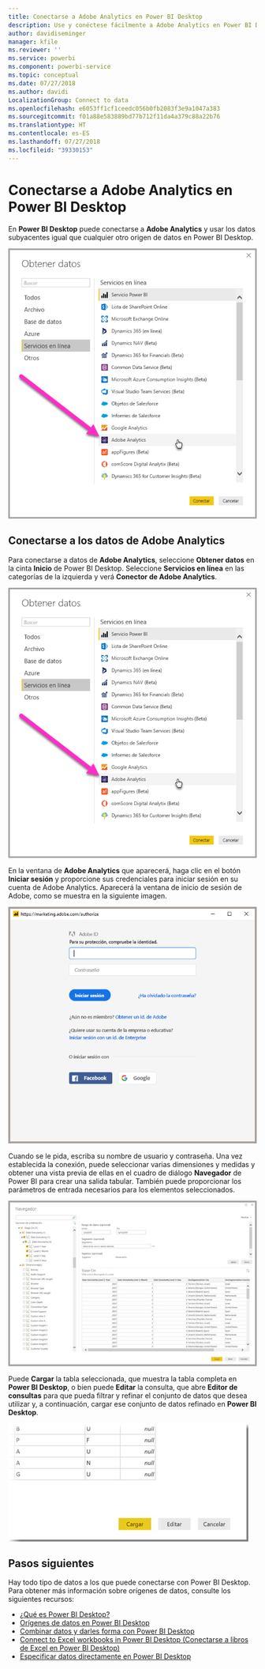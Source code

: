 ```yaml
---
title: Conectarse a Adobe Analytics en Power BI Desktop
description: Use y conéctese fácilmente a Adobe Analytics en Power BI Desktop
author: davidiseminger
manager: kfile
ms.reviewer: ''
ms.service: powerbi
ms.component: powerbi-service
ms.topic: conceptual
ms.date: 07/27/2018
ms.author: davidi
LocalizationGroup: Connect to data
ms.openlocfilehash: e6053ff1cf1ceedc056b0fb2083f3e9a1047a383
ms.sourcegitcommit: f01a88e583889bd77b712f11da4a379c88a22b76
ms.translationtype: HT
ms.contentlocale: es-ES
ms.lasthandoff: 07/27/2018
ms.locfileid: "39330153"
---
```

# <a name="connect-to-adobe-analytics-in-power-bi-desktop"></a>Conectarse a Adobe Analytics en Power BI Desktop 
En **Power BI Desktop** puede conectarse a **Adobe Analytics** y usar los datos subyacentes igual que cualquier otro origen de datos en Power BI Desktop. 

![Obtener datos de Adobe Analytics](media/desktop-connect-adobe-analytics/connect-adobe-analytics_01.png)

## <a name="connect-to-adobe-analytics-data"></a>Conectarse a los datos de Adobe Analytics
Para conectarse a datos de **Adobe Analytics**, seleccione **Obtener datos** en la cinta **Inicio** de Power BI Desktop. Seleccione **Servicios en línea** en las categorías de la izquierda y verá **Conector de Adobe Analytics**.

![Obtener datos de Adobe Analytics](media/desktop-connect-adobe-analytics/connect-adobe-analytics_01.png)

En la ventana de **Adobe Analytics** que aparecerá, haga clic en el botón **Iniciar sesión** y proporcione sus credenciales para iniciar sesión en su cuenta de Adobe Analytics. Aparecerá la ventana de inicio de sesión de Adobe, como se muestra en la siguiente imagen.

![Iniciar sesión en Adobe Analytics](media/desktop-connect-adobe-analytics/connect-adobe-analytics_03.png)

Cuando se le pida, escriba su nombre de usuario y contraseña. Una vez establecida la conexión, puede seleccionar varias dimensiones y medidas y obtener una vista previa de ellas en el cuadro de diálogo **Navegador** de Power BI para crear una salida tabular. También puede proporcionar los parámetros de entrada necesarios para los elementos seleccionados. 

![Seleccionar datos con el navegador](media/desktop-connect-adobe-analytics/connect-adobe-analytics_04.png)

Puede **Cargar** la tabla seleccionada, que muestra la tabla completa en **Power BI Desktop**, o bien puede **Editar** la consulta, que abre **Editor de consultas** para que pueda filtrar y refinar el conjunto de datos que desea utilizar y, a continuación, cargar ese conjunto de datos refinado en **Power BI Desktop**.

![Cargar o editar datos en el navegador](media/desktop-connect-adobe-analytics/connect-adobe-analytics_05.png)


## <a name="next-steps"></a>Pasos siguientes
Hay todo tipo de datos a los que puede conectarse con Power BI Desktop. Para obtener más información sobre orígenes de datos, consulte los siguientes recursos:

* [¿Qué es Power BI Desktop?](desktop-what-is-desktop.md)
* [Orígenes de datos en Power BI Desktop](desktop-data-sources.md)
* [Combinar datos y darles forma con Power BI Desktop](desktop-shape-and-combine-data.md)
* [Connect to Excel workbooks in Power BI Desktop (Conectarse a libros de Excel en Power BI Desktop)](desktop-connect-excel.md)   
* [Especificar datos directamente en Power BI Desktop](desktop-enter-data-directly-into-desktop.md)   

